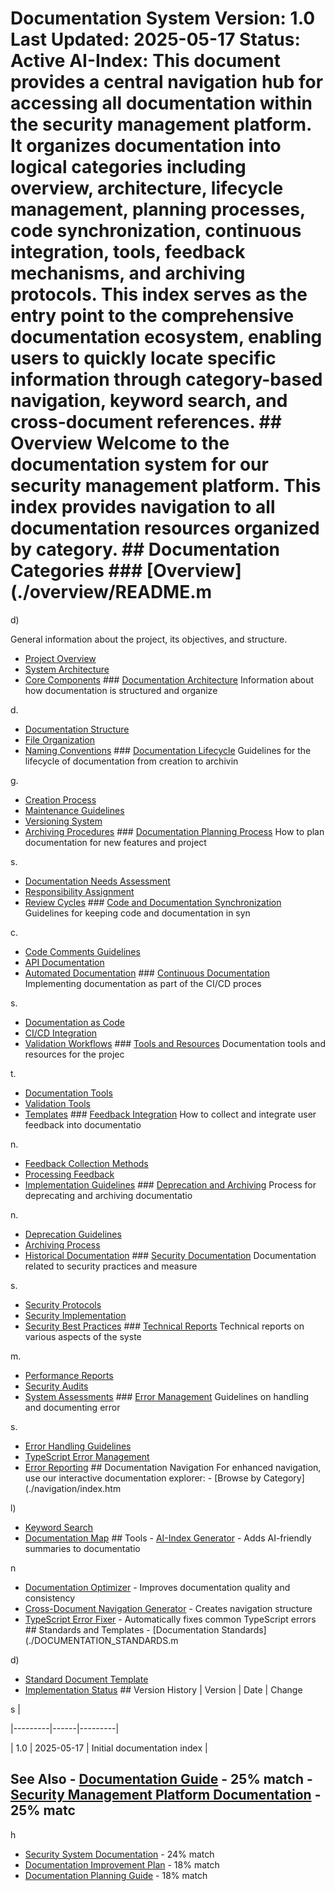 # Documentation System **Version:** 1.0 **Last Updated:** 2025-05-17 **Status:** Active **AI-Index:** This document provides a central navigation hub for accessing all documentation within the security management platform. It organizes documentation into logical categories including overview, architecture, lifecycle management, planning processes, code synchronization, continuous integration, tools, feedback mechanisms, and archiving protocols. This index serves as the entry point to the comprehensive documentation ecosystem, enabling users to quickly locate specific information through category-based navigation, keyword search, and cross-document references. ## Overview Welcome to the documentation system for our security management platform. This index provides navigation to all documentation resources organized by category. ## Documentation Categories ### [Overview](./overview/README.m

d)

General information about the project, its objectives, and structure.
- [Project Overview](./overview/project-overview.md)
- [System Architecture](./overview/system-architecture.md)
- [Core Components](./overview/core-components.md) ### [Documentation Architecture](./documentation-architecture/README.md) Information about how documentation is structured and organize

d.
- [Documentation Structure](./documentation-architecture/structure.md)
- [File Organization](./documentation-architecture/file-organization.md)
- [Naming Conventions](./documentation-architecture/naming-conventions.md) ### [Documentation Lifecycle](./documentation-lifecycle/README.md) Guidelines for the lifecycle of documentation from creation to archivin

g.
- [Creation Process](./documentation-lifecycle/creation.md)
- [Maintenance Guidelines](./documentation-lifecycle/maintenance.md)
- [Versioning System](./documentation-lifecycle/versioning.md)
- [Archiving Procedures](./documentation-lifecycle/archiving.md) ### [Documentation Planning Process](./documentation-planning/README.md) How to plan documentation for new features and project

s.
- [Documentation Needs Assessment](./documentation-planning/needs-assessment.md)
- [Responsibility Assignment](./documentation-planning/responsibilities.md)
- [Review Cycles](./documentation-planning/review-cycles.md) ### [Code and Documentation Synchronization](./code-documentation-sync/README.md) Guidelines for keeping code and documentation in syn

c.
- [Code Comments Guidelines](./code-documentation-sync/code-comments.md)
- [API Documentation](./code-documentation-sync/api-documentation.md)
- [Automated Documentation](./code-documentation-sync/automated-documentation.md) ### [Continuous Documentation](./continuous-documentation/README.md) Implementing documentation as part of the CI/CD proces

s.
- [Documentation as Code](./continuous-documentation/documentation-as-code.md)
- [CI/CD Integration](./continuous-documentation/ci-integration.md)
- [Validation Workflows](./continuous-documentation/validation-workflows.md) ### [Tools and Resources](./tools-resources/README.md) Documentation tools and resources for the projec

t.
- [Documentation Tools](./tools-resources/documentation-tools.md)
- [Validation Tools](./tools-resources/validation-tools.md)
- [Templates](./tools-resources/templates.md) ### [Feedback Integration](./feedback-integration/README.md) How to collect and integrate user feedback into documentatio

n.
- [Feedback Collection Methods](./feedback-integration/collection-methods.md)
- [Processing Feedback](./feedback-integration/processing.md)
- [Implementation Guidelines](./feedback-integration/implementation.md) ### [Deprecation and Archiving](./deprecation-archiving/README.md) Process for deprecating and archiving documentatio

n.
- [Deprecation Guidelines](./deprecation-archiving/deprecation.md)
- [Archiving Process](./deprecation-archiving/archiving.md)
- [Historical Documentation](./deprecation-archiving/historical.md) ### [Security Documentation](./security-documentation/README.md) Documentation related to security practices and measure

s.
- [Security Protocols](./security-documentation/protocols.md)
- [Security Implementation](./security-documentation/implementation.md)
- [Security Best Practices](./security-documentation/best-practices.md) ### [Technical Reports](./technical-reports/README.md) Technical reports on various aspects of the syste

m.
- [Performance Reports](./technical-reports/performance.md)
- [Security Audits](./technical-reports/security-audits.md)
- [System Assessments](./technical-reports/system-assessments.md) ### [Error Management](./error-management/README.md) Guidelines on handling and documenting error

s.
- [Error Handling Guidelines](./error-management/handling-guidelines.md)
- [TypeScript Error Management](./error-management/typescript-errors.md)
- [Error Reporting](./error-management/error-reporting.md) ## Documentation Navigation For enhanced navigation, use our interactive documentation explorer: - [Browse by Category](./navigation/index.htm

l)
- [Keyword Search](./navigation/keywords.html)
- [Documentation Map](./navigation/doc-map.json) ## Tools - [AI-Index Generator](../scripts/add-ai-index.js) - Adds AI-friendly summaries to documentatio

n
- [Documentation Optimizer](../scripts/optimize-documentation.js) - Improves documentation quality and consistency
- [Cross-Document Navigation Generator](../scripts/generate-cross-doc-navigation.js) - Creates navigation structure
- [TypeScript Error Fixer](../scripts/fix-typescript-errors.js) - Automatically fixes common TypeScript errors ## Standards and Templates - [Documentation Standards](./DOCUMENTATION_STANDARDS.m

d)
- [Standard Document Template](./templates/STANDARD_DOCUMENT_TEMPLATE.md)
- [Implementation Status](./DOCUMENTATION_SYSTEM_IMPLEMENTATION_STATUS.md) ## Version History | Version | Date | Change

s |

|---------|------|---------|

| 1.0 | 2025-05-17 | Initial documentation index |

## See Also - [Documentation Guide](DOCUMENTATION.md) - 25% match - [Security Management Platform Documentation](consolidated-index.md) - 25% matc

h

- [Security System Documentation](security-guides/README.md) - 24% match
- [Documentation Improvement Plan](DOCUMENTATION_IMPROVEMENT_PLAN.md) - 18% match
- [Documentation Planning Guide](DOCUMENTATION_PLANNING_GUIDE.md) - 18% match